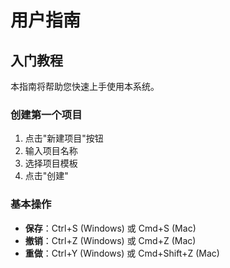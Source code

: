 # 用户指南

## 入门教程

本指南将帮助您快速上手使用本系统。

### 创建第一个项目

1. 点击"新建项目"按钮
2. 输入项目名称
3. 选择项目模板
4. 点击"创建"

### 基本操作

- **保存**：Ctrl+S (Windows) 或 Cmd+S (Mac)
- **撤销**：Ctrl+Z (Windows) 或 Cmd+Z (Mac)
- **重做**：Ctrl+Y (Windows) 或 Cmd+Shift+Z (Mac)